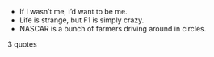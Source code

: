  - If I wasn’t me, I’d want to be me.
 - Life is strange, but F1 is simply crazy.
 - NASCAR is a bunch of farmers driving around in circles.

3 quotes